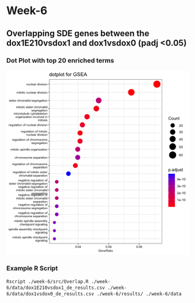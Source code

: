 # Week-6
##  Overlapping SDE genes between the dox1E210vsdox1 and dox1vsdox0 (padj <0.05)

### Dot Plot with top 20 enriched terms
<img src="https://github.com/Divya-Naga/Girirajan-Lab/blob/main/week-6/results/Dot_Plot.png">

### Example R Script

```
Rscript ./week-6/src/Overlap.R ./week-6/data/dox1E210vsdox1_de_results.csv ./week-6/data/dox1vsdox0_de_results.csv ./week-6/results/ ./week-6/data
```
